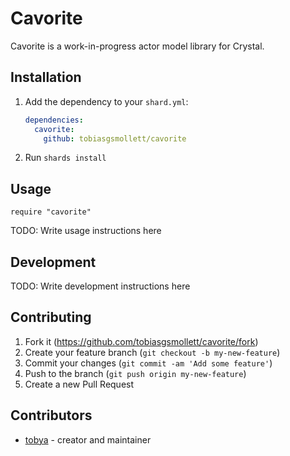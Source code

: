 # Cavorite

Cavorite is a work-in-progress actor model library for Crystal.

## Installation

1. Add the dependency to your `shard.yml`:

   ```yaml
   dependencies:
     cavorite:
       github: tobiasgsmollett/cavorite
   ```

2. Run `shards install`

## Usage

```crystal
require "cavorite"
```

TODO: Write usage instructions here

## Development

TODO: Write development instructions here

## Contributing

1. Fork it (<https://github.com/tobiasgsmollett/cavorite/fork>)
2. Create your feature branch (`git checkout -b my-new-feature`)
3. Commit your changes (`git commit -am 'Add some feature'`)
4. Push to the branch (`git push origin my-new-feature`)
5. Create a new Pull Request

## Contributors

- [tobya](https://github.com/TobiasGSmollett) - creator and maintainer
